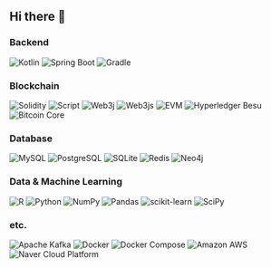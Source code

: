 ## Hi there 👋

### Backend
![Kotlin](https://img.shields.io/badge/Kotlin-7F52FF.svg?style=for-the-badge&logo=Kotlin&logoColor=white)
![Spring Boot](https://img.shields.io/badge/Spring_Boot-6DB33F.svg?style=for-the-badge&logo=SpringBoot&logoColor=white)
![Gradle](https://img.shields.io/badge/Gradle-02303A.svg?style=for-the-badge&logo=Gradle&logoColor=white)

### Blockchain
![Solidity](https://img.shields.io/badge/Solidity-363636.svg?style=for-the-badge&logo=Solidity&logoColor=white)
![Script](https://img.shields.io/badge/Bitcoin_Script-F7931A.svg?style=for-the-badge&logo=Bitcoin&logoColor=white)
![Web3j](https://img.shields.io/badge/Web3j-3C3C3D.svg?style=for-the-badge&logo=Ethereum&logoColor=white)
![Web3js](https://img.shields.io/badge/Web3.js-F16822.svg?style=for-the-badge&logo=web3.js&logoColor=white)
![EVM](https://img.shields.io/badge/EVM-3C3C3D.svg?style=for-the-badge&logo=Ethereum&logoColor=white)
![Hyperledger Besu](https://img.shields.io/badge/Hyperledger_Besu-2F3134.svg?style=for-the-badge&logo=Hyperledger&logoColor=white)
![Bitcoin Core](https://img.shields.io/badge/Bitcoin_Core-F7931A.svg?style=for-the-badge&logo=Bitcoin&logoColor=white)

### Database
![MySQL](https://img.shields.io/badge/MySQL-4479A1.svg?style=for-the-badge&logo=MySQL&logoColor=white)
![PostgreSQL](https://img.shields.io/badge/PostgreSQL-4169E1.svg?style=for-the-badge&logo=PostgreSQL&logoColor=white)
![SQLite](https://img.shields.io/badge/SQLite-003B57.svg?style=for-the-badge&logo=SQLite&logoColor=white)
![Redis](https://img.shields.io/badge/Redis-DC382D.svg?style=for-the-badge&logo=Redis&logoColor=white)
![Neo4j](https://img.shields.io/badge/Neo4j-4581C3.svg?style=for-the-badge&logo=Neo4j&logoColor=white)

### Data & Machine Learning
![R](https://img.shields.io/badge/R-276DC3?style=for-the-badge&logo=R&logoColor=white)
![Python](https://img.shields.io/badge/python-3670A0?style=for-the-badge&logo=python&logoColor=ffdd54)
![NumPy](https://img.shields.io/badge/numpy-%23013243.svg?style=for-the-badge&logo=numpy&logoColor=white)
![Pandas](https://img.shields.io/badge/pandas-%23150458.svg?style=for-the-badge&logo=pandas&logoColor=white)
![scikit-learn](https://img.shields.io/badge/scikit--learn-%23F7931E.svg?style=for-the-badge&logo=scikit-learn&logoColor=white)
![SciPy](https://img.shields.io/badge/SciPy-%230C55A5.svg?style=for-the-badge&logo=scipy&logoColor=%white)

### etc.
![Apache Kafka](https://img.shields.io/badge/Apache_Kafka-231F20.svg?style=for-the-badge&logo=ApacheKafka&logoColor=white)
![Docker](https://img.shields.io/badge/Docker-2496ED.svg?style=for-the-badge&logo=Docker&logoColor=white)
![Docker Compose](https://img.shields.io/badge/Docker_Compose-2496ED.svg?style=for-the-badge&logo=Docker&logoColor=white)
![Amazon AWS](https://img.shields.io/badge/Amazon_AWS-232F3E.svg?style=for-the-badge&logo=AmazonAWS&logoColor=white)
![Naver Cloud Platform](https://img.shields.io/badge/Naver_Cloud_Platform-03C75A.svg?style=for-the-badge&logo=Naver&logoColor=white)
<!--
**junsung-cho/junsung-cho** is a ✨ _special_ ✨ repository because its `README.md` (this file) appears on your GitHub profile.

Here are some ideas to get you started:

- 🔭 I’m currently working on ...
- 🌱 I’m currently learning ...
- 👯 I’m looking to collaborate on ...
- 🤔 I’m looking for help with ...
- 💬 Ask me about ...
- 📫 How to reach me: ...
- 😄 Pronouns: ...
- ⚡ Fun fact: ...
-->
